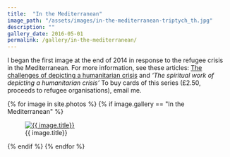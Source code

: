 ```yaml
---
title:  "In the Mediterranean"
image_path: "/assets/images/in-the-mediterranean-triptych_th.jpg"
description: ""
gallery_date: 2016-05-01
permalink: /gallery/in-the-mediterranean/
---
```


I began the first image at the end of 2014 in response to the refugee crisis in the Mediterranean. For more information, see these articles: [The challenges of depicting a humanitarian crisis](http://www.oxford.anglican.org/refugeetryptich/) and  *‘The spiritual work of depicting a humanitarian crisis’*
To buy cards of this series (£2.50, proceeds to refugee organisations), email me.

<div class="gallery">
  {% for image in site.photos %}
    {% if image.gallery == "In the Mediterranean" %}
        <div class="gallery-box{% cycle '', ' last' %}">
        <figure>
        <a href="#" class="galleryphoto" data-featherlight="{{ image.image_path }}.jpg"><img src="{{ image.image_path }}_th.jpg" alt="{{ image.title}}"/></a>
        <figcaption>{{ image.title}}</figcaption>
    </figure>
    </div>
    {% endif %}
  {% endfor %}
</div>